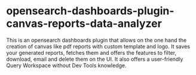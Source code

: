 # opensearch-dashboards-plugin-canvas-reports-data-analyzer
This is an opensearch dashboards plugin that allows on the one hand the creation of canvas like pdf reports with custom template and logo.  It saves your generated reports, fetches them and offers the features to filter, download, email and delete them on the UI. It also offers a user-friendly Query Workspace without Dev Tools knowledge.

